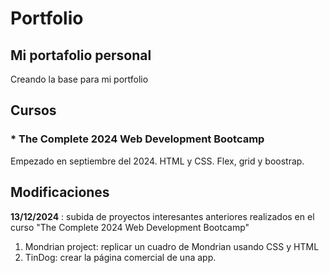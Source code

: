 # Portfolio

## Mi portafolio personal
Creando la base para mi portfolio

## Cursos

### \* The Complete 2024 Web Development Bootcamp

Empezado en septiembre del 2024.
HTML y CSS. Flex, grid y boostrap.


## Modificaciones

**13/12/2024** : subida de proyectos interesantes anteriores realizados en el curso "The Complete 2024 Web Development Bootcamp"

1. Mondrian project: replicar un cuadro de Mondrian usando CSS y HTML
2. TinDog: crear la página comercial de una app.
